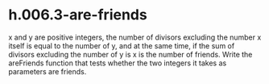 # h.006.3-are-friends
 x and y are positive integers, the number of divisors excluding the number x itself is equal to the number of y, and at the same time, if the sum of divisors excluding the number of y is x is the number of friends. Write the areFriends function that tests whether the two integers it takes as parameters are friends.
